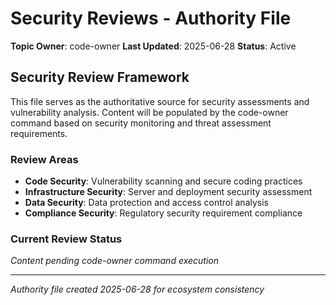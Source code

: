 # Security Reviews - Authority File

**Topic Owner**: code-owner
**Last Updated**: 2025-06-28
**Status**: Active

## Security Review Framework

This file serves as the authoritative source for security assessments and vulnerability analysis. Content will be populated by the code-owner command based on security monitoring and threat assessment requirements.

### Review Areas

- **Code Security**: Vulnerability scanning and secure coding practices
- **Infrastructure Security**: Server and deployment security assessment
- **Data Security**: Data protection and access control analysis
- **Compliance Security**: Regulatory security requirement compliance

### Current Review Status

*Content pending code-owner command execution*

---
*Authority file created 2025-06-28 for ecosystem consistency*
